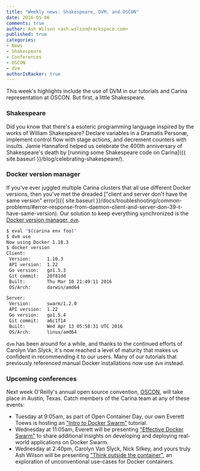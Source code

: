 ```yaml
---
title: "Weekly news: Shakespeare, DVM, and OSCON"
date: 2016-05-06
comments: true
author: Ash Wilson <ash.wilson@rackspace.com>
published: true
categories:
- News
- Shakespeare
- Conferences
- OSCON
- dvm
authorIsRacker: true
---
```


This week's highlights include the use of DVM in our tutorials and Carina representation at OSCON. But first, a little Shakespeare.

<!-- more -->

### Shakespeare

Did you know that there's a esoteric programming language inspired by the works of William Shakespeare? Declare variables in a Dramatis Personæ, implement control flow with stage actions, and decrement counters with insults. Jamie Hannaford helped us celebrate the 400th anniversary of Shakespeare's death by [running some Shakespeare code on Carina]({{ site.baseurl }}/blog/celebrating-shakespeare/).

### Docker version manager

If you've ever juggled multiple Carina clusters that all use different Docker versions, then you've met the dreaded ["client and server don't have the same version" error]({{ site.baseurl }}/docs/troubleshooting/common-problems/#error-response-from-daemon-client-and-server-don-39-t-have-same-version). Our solution to keep everything synchronized is the [Docker version manager, `dvm`](https://github.com/getcarina/dvm).

```bash
$ eval "$(carina env foo)"
$ dvm use
Now using Docker 1.10.3
$ docker version
Client:
 Version:      1.10.3
 API version:  1.22
 Go version:   go1.5.3
 Git commit:   20f81dd
 Built:        Thu Mar 10 21:49:11 2016
 OS/Arch:      darwin/amd64

Server:
 Version:      swarm/1.2.0
 API version:  1.22
 Go version:   go1.5.4
 Git commit:   a6c1f14
 Built:        Wed Apr 13 05:58:31 UTC 2016
 OS/Arch:      linux/amd64
```

`dvm` has been around for a while, and thanks to the continued efforts of Carolyn Van Slyck, it's now reached a level of maturity that makes us confident in recommending it to our users. Many of our tutorials that previously referenced manual Docker installations now use `dvm` instead.

### Upcoming conferences

Next week O'Reilly's annual open source convention, [OSCON](http://conferences.oreilly.com/oscon/open-source-us), will take place in Austin, Texas. Catch members of the Carina team at any of these events:

* Tuesday at 9:05am, as part of Open Container Day, our own Everett Toews is hosting an ["Intro to Docker Swarm"](http://conferences.oreilly.com/oscon/open-source-us/public/schedule/detail/50961) tutorial.
* Wednesday at 11:05am, Everett will be presenting ["Effective Docker Swarm"](http://conferences.oreilly.com/oscon/open-source-us/public/schedule/detail/51213) to share additional insights on developing and deploying real-world applications on Docker Swarm.
* Wednesday at 2:40pm, Carolyn Van Slyck, Nick Silkey, and yours truly Ash Wilson will be presenting ["Think outside the container"](http://conferences.oreilly.com/oscon/open-source-us/public/schedule/detail/51253), an exploration of unconventional use-cases for Docker containers.
